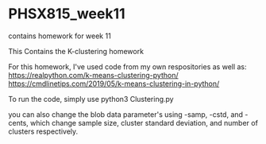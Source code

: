 # PHSX815_week11
contains homework for week 11



This Contains the K-clustering homework

For this homework, I've used code from my own respositories as well as:
https://realpython.com/k-means-clustering-python/
https://cmdlinetips.com/2019/05/k-means-clustering-in-python/

To run the code, simply use python3 Clustering.py

you can also change the blob data parameter's using -samp, -cstd, and -cents, which change sample size, cluster standard deviation, and number of clusters respectively.
